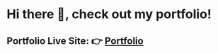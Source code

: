 
# Hi there 👋, check out my portfolio!


## Portfolio Live Site: 👉 [Portfolio](https://martinyip220.github.io/)
